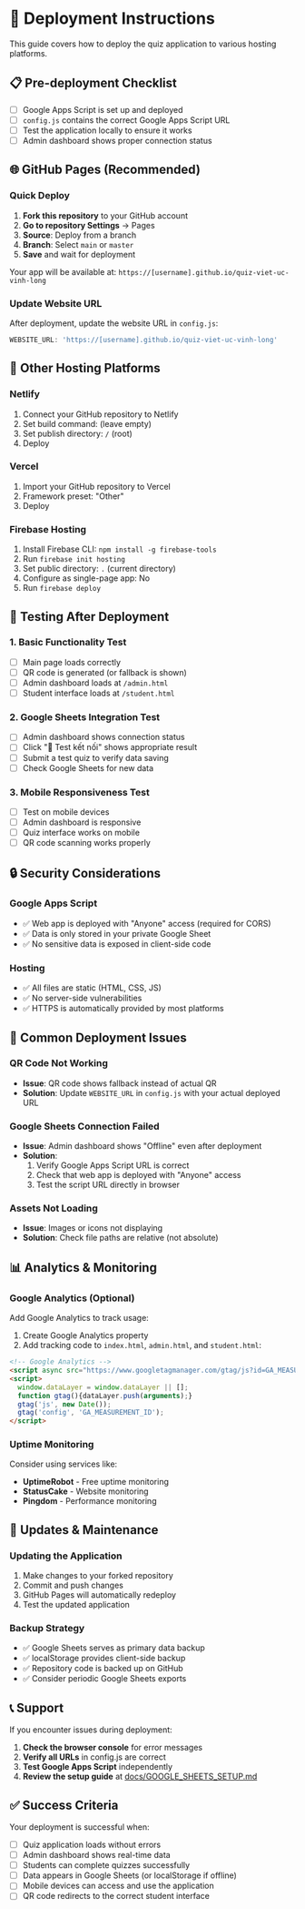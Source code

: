 # 🚀 Deployment Instructions

This guide covers how to deploy the quiz application to various hosting platforms.

## 📋 Pre-deployment Checklist

- [ ] Google Apps Script is set up and deployed
- [ ] `config.js` contains the correct Google Apps Script URL
- [ ] Test the application locally to ensure it works
- [ ] Admin dashboard shows proper connection status

## 🌐 GitHub Pages (Recommended)

### Quick Deploy
1. **Fork this repository** to your GitHub account
2. **Go to repository Settings** → Pages
3. **Source**: Deploy from a branch
4. **Branch**: Select `main` or `master`
5. **Save** and wait for deployment

Your app will be available at: `https://[username].github.io/quiz-viet-uc-vinh-long`

### Update Website URL
After deployment, update the website URL in `config.js`:
```javascript
WEBSITE_URL: 'https://[username].github.io/quiz-viet-uc-vinh-long'
```

## 🔧 Other Hosting Platforms

### Netlify
1. Connect your GitHub repository to Netlify
2. Set build command: (leave empty)
3. Set publish directory: `/` (root)
4. Deploy

### Vercel  
1. Import your GitHub repository to Vercel
2. Framework preset: "Other"
3. Deploy

### Firebase Hosting
1. Install Firebase CLI: `npm install -g firebase-tools`
2. Run `firebase init hosting`
3. Set public directory: `.` (current directory)
4. Configure as single-page app: No
5. Run `firebase deploy`

## 📱 Testing After Deployment

### 1. Basic Functionality Test
- [ ] Main page loads correctly
- [ ] QR code is generated (or fallback is shown)
- [ ] Admin dashboard loads at `/admin.html`
- [ ] Student interface loads at `/student.html`

### 2. Google Sheets Integration Test
- [ ] Admin dashboard shows connection status
- [ ] Click "🧪 Test kết nối" shows appropriate result
- [ ] Submit a test quiz to verify data saving
- [ ] Check Google Sheets for new data

### 3. Mobile Responsiveness Test
- [ ] Test on mobile devices
- [ ] Admin dashboard is responsive
- [ ] Quiz interface works on mobile
- [ ] QR code scanning works properly

## 🔒 Security Considerations

### Google Apps Script
- ✅ Web app is deployed with "Anyone" access (required for CORS)
- ✅ Data is only stored in your private Google Sheet
- ✅ No sensitive data is exposed in client-side code

### Hosting
- ✅ All files are static (HTML, CSS, JS)
- ✅ No server-side vulnerabilities
- ✅ HTTPS is automatically provided by most platforms

## 🐛 Common Deployment Issues

### QR Code Not Working
- **Issue**: QR code shows fallback instead of actual QR
- **Solution**: Update `WEBSITE_URL` in `config.js` with your actual deployed URL

### Google Sheets Connection Failed
- **Issue**: Admin dashboard shows "Offline" even after deployment
- **Solution**: 
  1. Verify Google Apps Script URL is correct
  2. Check that web app is deployed with "Anyone" access
  3. Test the script URL directly in browser

### Assets Not Loading
- **Issue**: Images or icons not displaying
- **Solution**: Check file paths are relative (not absolute)

## 📊 Analytics & Monitoring

### Google Analytics (Optional)
Add Google Analytics to track usage:

1. Create Google Analytics property
2. Add tracking code to `index.html`, `admin.html`, and `student.html`:

```html
<!-- Google Analytics -->
<script async src="https://www.googletagmanager.com/gtag/js?id=GA_MEASUREMENT_ID"></script>
<script>
  window.dataLayer = window.dataLayer || [];
  function gtag(){dataLayer.push(arguments);}
  gtag('js', new Date());
  gtag('config', 'GA_MEASUREMENT_ID');
</script>
```

### Uptime Monitoring
Consider using services like:
- **UptimeRobot** - Free uptime monitoring
- **StatusCake** - Website monitoring
- **Pingdom** - Performance monitoring

## 🔄 Updates & Maintenance

### Updating the Application
1. Make changes to your forked repository
2. Commit and push changes
3. GitHub Pages will automatically redeploy
4. Test the updated application

### Backup Strategy
- ✅ Google Sheets serves as primary data backup
- ✅ localStorage provides client-side backup
- ✅ Repository code is backed up on GitHub
- ✅ Consider periodic Google Sheets exports

## 📞 Support

If you encounter issues during deployment:

1. **Check the browser console** for error messages
2. **Verify all URLs** in config.js are correct
3. **Test Google Apps Script** independently
4. **Review the setup guide** at [docs/GOOGLE_SHEETS_SETUP.md](GOOGLE_SHEETS_SETUP.md)

## ✅ Success Criteria

Your deployment is successful when:

- [ ] Quiz application loads without errors
- [ ] Admin dashboard shows real-time data
- [ ] Students can complete quizzes successfully  
- [ ] Data appears in Google Sheets (or localStorage if offline)
- [ ] Mobile devices can access and use the application
- [ ] QR code redirects to the correct student interface